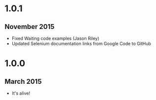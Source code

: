 # 1.0.1
## November 2015
- Fixed Waiting code examples (Jason Riley)
- Updated Selenium documentation links from Google Code to GitHub

# 1.0.0
## March 2015
- It's alive!
